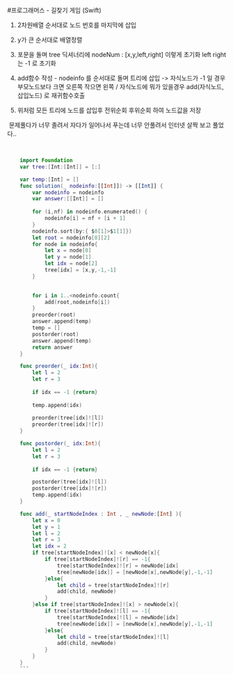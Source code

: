 #프로그래머스 - 길찾기 게임 (Swift)


1. 2차원배열 순서대로 노드 번호를 마지막에 삽입

2. y가 큰 순서대로 배열정렬

3. 포문을 돌며 tree 딕셔너리에 nodeNum : [x,y,left,right] 이렇게 초기화 left right 는 -1 로 초기화

4. add함수 작성 - nodeinfo 를 순서대로 돌며 트리에 삽입 -> 자식노드가 -1 일 경우 부모노드보다 크면 오른쪽 작으면 왼쪽 / 자식노드에 뭐가 있을경우 add(자식노드,삽입노드) 로 재귀함수호출

5. 위처럼 모든 트리에 노드를 삽입후 전위순회 후위순회 하여 노드값을 저장

​
문제풀다가 너무 졸려서 자다가 일어나서 푸는데 너무 안풀려서 인터넷 살짝 보고 풀었다..

​
```swift
    import Foundation
    var tree:[Int:[Int]] = [:]

    var temp:[Int] = []
    func solution(_ nodeinfo:[[Int]]) -> [[Int]] {
        var nodeinfo = nodeinfo
        var answer:[[Int]] = []
    
        for (i,nf) in nodeinfo.enumerated() {
            nodeinfo[i] = nf + [i + 1]
        }
        nodeinfo.sort(by:{ $0[1]>$1[1]})
        let root = nodeinfo[0][2]
        for node in nodeinfo{
            let x = node[0]
            let y = node[1]
            let idx = node[2]
            tree[idx] = [x,y,-1,-1]
        }

    
        for i in 1..<nodeinfo.count{
            add(root,nodeinfo[i])
        }
        preorder(root)
        answer.append(temp)
        temp = []
        postorder(root)
        answer.append(temp)
        return answer
    }

    func preorder(_ idx:Int){
        let l = 2
        let r = 3
    
        if idx == -1 {return}
    
        temp.append(idx)
    
        preorder(tree[idx]![l])
        preorder(tree[idx]![r])
    }

    func postorder(_ idx:Int){
        let l = 2
        let r = 3
    
        if idx == -1 {return}

        postorder(tree[idx]![l])
        postorder(tree[idx]![r])
        temp.append(idx)
    }

    func add(_ startNodeIndex : Int , _ newNode:[Int] ){
        let x = 0
        let y = 1
        let l = 2
        let r = 3
        let idx = 2
        if tree[startNodeIndex]![x] < newNode[x]{
            if tree[startNodeIndex]![r] == -1{
                tree[startNodeIndex]![r] = newNode[idx]
                tree[newNode[idx]] = [newNode[x],newNode[y],-1,-1]
            }else{
                let child = tree[startNodeIndex]![r]
                add(child, newNode)
            }
        }else if tree[startNodeIndex]![x] > newNode[x]{
            if tree[startNodeIndex]![l] == -1{
                tree[startNodeIndex]![l] = newNode[idx]
                tree[newNode[idx]] = [newNode[x],newNode[y],-1,-1]
            }else{
                let child = tree[startNodeIndex]![l]
                add(child, newNode)
            }
        }
    }
    ```